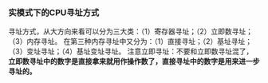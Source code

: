 ### 实模式下的CPU寻址方式
寻址方式，从大方向来看可以分为三大类：（1）寄存器寻址；（2）立即数寻址；（3）内存寻址。
在第三种内存寻址中又分为：（1）直接寻址；（2）基址寻址；（3）变址寻址；（4）基址变址寻址。
注意立即寻址：不要和立即数寻址混了，**立即数寻址中的数字是直接拿来就用作操作数了，直接寻址中的数字是用来进一步寻址的。**
